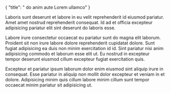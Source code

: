 {
  "title": " do anim aute Lorem ullamco"
}

Laboris sunt deserunt et labore in eu velit reprehenderit id eiusmod pariatur. Amet amet nostrud reprehenderit consequat. Id ad et officia excepteur adipisicing pariatur elit sint deserunt do laboris esse.

Labore irure consectetur occaecat eu pariatur sunt do magna elit laborum. Proident sit non irure labore dolore reprehenderit cupidatat dolore. Sunt fugiat adipisicing ea duis non minim exercitation id id. Sint pariatur nisi anim adipisicing commodo et laborum esse elit ut. Eu nostrud in excepteur tempor deserunt eiusmod cillum excepteur fugiat exercitation quis.

Excepteur et pariatur ipsum laborum dolor enim eiusmod sint aliquip irure in consequat. Esse pariatur in aliquip non mollit dolor excepteur et veniam in et dolore. Adipisicing minim quis cillum labore minim cillum sunt tempor occaecat minim pariatur sit adipisicing ut.